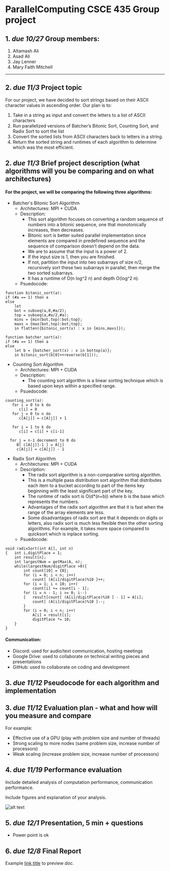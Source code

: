 # ParallelComputing CSCE 435 Group project

## 1. _due 10/27_ Group members:
1. Altamash Ali
2. Asad Ali
3. Jay Lenner
4. Mary Faith Mitchell

---

## 2. _due 11/3_ Project topic 

For our project, we have decided to sort strings based on their ASCII character values in ascending order. Our plan is to:

1. Take in a string as input and convert the letters to a list of ASCII characters
2. Run parallelized versions of Batcher’s Bitonic Sort, Counting Sort, and Radix Sort to sort the list 
3. Convert the sorted lists from ASCII characters back to letters in a string.
4. Return the sorted string and runtimes of each algorithm to determine which was the most efficient.

## 2. _due 11/3_ Brief project description (what algorithms will you be comparing and on what architectures)

#### For the project, we will be comparing the following three algorithms:
- Batcher's Bitonic Sort Algorithm
  - Architectures: MPI + CUDA
  - Description:
      - This sort algorithm focuses on converting a random sequence of numbers into a bitonic sequence, one that monotonically increases, then decreases. 
      - Bitonic sort is better suited parallel implementation since elements are compared in predefined sequence and the sequence of comparison doesn’t depend on the data. 
      - We are to assume that the input is a power of 2. 
      - If the input size is 1, then you are finished. 
      - If not, partition the input into two subarrays of size n/2, recursively sort these two subarrays in parallel, then merge the two sorted subarrays.
      - It has a runtime of O(n log^2 n) and depth O(log^2 n).
  - Psuedocode:
```
function bitonic_sort(a):
if (#a == 1) then a
else
    let
	bot = subseq(a,0,#a/2);
	top = subseq(a,#a/2,#a);
	mins = {min(bot,top):bot;top};
	maxs = {max(bot,top):bot;top};
    in flatten({bitonic_sort(x) : x in [mins,maxs]});

function batcher_sort(a):
if (#a == 1) then a
else
    let b = {batcher_sort(x) : x in bottop(a)};
    in bitonic_sort(b[0]++reverse(b[1]));
```
- Counting Sort Algorithm
  - Architectures: MPI + CUDA
  - Description: 
      - The counting sort algorithm is a linear sorting technique which is based upon keys within a specified range.
  - Psuedocode:
```
counting_sort(a):
   for i = 0 to k do
      c[i] = 0
   for j = 0 to n do
      c[A[j]] = c[A[j]] + 1

   for i = 1 to k do
      c[i] = c[i] + c[i-1]

  for j = n-1 decrement to 0 do
     B[ c[A[j]]-1 ] = A[j]
     c[A[j]] = c[A[j]] - 1
```
- Radix Sort Algorithm
  - Architectures: MPI + CUDA
  - Description:
      - The radix sort algorithm is a non-comparative sorting algorithm.
      - This is a multiple pass distribution sort algorithm that distributes each item to a bucket according to part of the items key beginning with the least significant part of the key.
    - The runtime of radix sort is O(d*(n+b)) where b is the base which represents the numbers. 
    - Advantages of the radix sort algorithm are that it is fast when the range of the array elements are less.
    - Some disadvantages of radix sort are that it depends on digits or letters, also radix sort is much less flexible then the other sorting algorithms. For example, it takes more space compared to quicksort which is inplace sorting.
  - Psuedocode:
```
void radixSort(int A[], int n)
{   int i,digitPlace = 1;
    int result[n];
    int largestNum = getMax(A, n);
    while(largestNum/digitPlace >0){
        int count[10] = {0};
        for (i = 0; i < n; i++)
            count[ (A[i]/digitPlace)%10 ]++;
        for (i = 1; i < 10; i++)
            count[i] += count[i - 1];
        for (i = n - 1; i >= 0; i--)
        {   result[count[ (A[i]/digitPlace)%10 ] - 1] = A[i];
            count[ (A[i]/digitPlace)%10 ]--;
        }
        for (i = 0; i < n; i++)
            A[i] = result[i];
            digitPlace *= 10;
    }
}
```

#### Communication:
* Discord: used for audio/text communication, hosting meetings
* Google Drive: used to collaborate on technical writing pieces and presentations
* GitHub: used to collaborate on coding and development  

## 3. _due 11/12_ Pseudocode for each algorithm and implementation

## 3. _due 11/12_ Evaluation plan - what and how will you measure and compare

For example:
- Effective use of a GPU (play with problem size and number of threads)
- Strong scaling to more nodes (same problem size, increase number of processors)
- Weak scaling (increase problem size, increase number of processors)

## 4. _due 11/19_ Performance evaluation

Include detailed analysis of computation performance, communication performance.

Include figures and explanation of your analysis.

![alt text](image.jpg)

## 5. _due 12/1_ Presentation, 5 min + questions

- Power point is ok

## 6. _due 12/8_ Final Report

Example [link title](https://) to preview _doc_.
